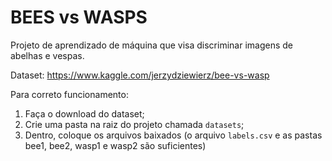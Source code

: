 # BEES vs WASPS

Projeto de aprendizado de máquina que visa discriminar imagens de abelhas e vespas.

Dataset: https://www.kaggle.com/jerzydziewierz/bee-vs-wasp

Para correto funcionamento:

1. Faça o download do dataset;
2. Crie uma pasta na raiz do projeto chamada `datasets`;
3. Dentro, coloque os arquivos baixados (o arquivo `labels.csv` e as pastas bee1, bee2, wasp1 e wasp2 são suficientes)

